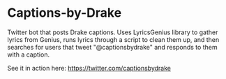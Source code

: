 # Captions-by-Drake
Twitter bot that posts Drake captions. Uses LyricsGenius library to gather lyrics from Genius, runs lyrics through a script to clean them
up, and then searches for users that tweet "@captionsbydrake" and responds to them with a caption.

See it in action here: https://twitter.com/captionsbydrake

